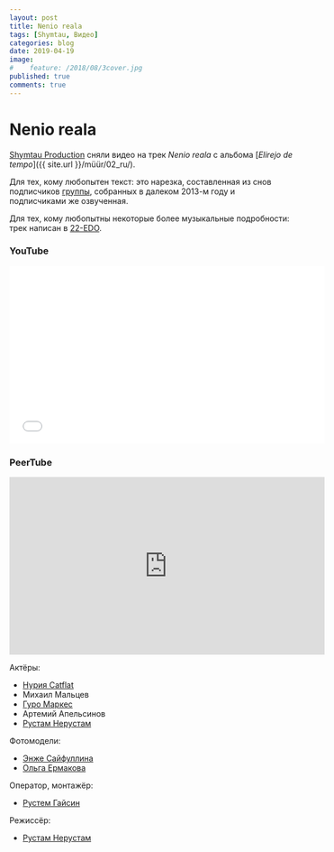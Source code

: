 ```yaml
---
layout: post
title: Nenio reala
tags: [Shymtau, Видео]
categories: blog
date: 2019-04-19
image:
#    feature: /2018/08/3cover.jpg
published: true
comments: true
---
```

# Nenio reala

[Shymtau Production][1] сняли видео на трек *Nenio reala* с альбома [*Elirejo de tempo*]({{ site.url }}/müür/02_ru/).

Для тех, кому любопытен текст: это нарезка, составленная из снов подписчиков [группы][2], собранных в далеком 2013-м году и подписчиками же озвученная.

Для тех, кому любопытны некоторые более музыкальные подробности: трек написан в [22-EDO][3].

### YouTube
<iframe width="560" height="315" src="//www.youtube.com/embed/Iqowg9od_40" frameborder="0"> </iframe>

### PeerTube
<iframe width="560" height="315" sandbox="allow-same-origin allow-scripts" src="https://peertube.social/videos/embed/c9a1cc80-e5fb-4fbd-b17e-9a36cf2792a1" frameborder="0" allowfullscreen></iframe>

Актёры:
- [Нурия Catflat][4]
- Михаил Мальцев
- [Гуро Маркес][5]
- Артемий Апельсинов
- [Рустам Нерустам][6]

Фотомодели:
- [Энже Сайфуллина][7]
- [Ольга Ермакова][8]

Оператор, монтажёр:
- [Рустем Гайсин][9]

Режиссёр:
- [Рустам Нерустам][10]

[1]: https://vk.com/shymtau
[2]: https://vk.com/omega9_music
[3]: https://en.wikipedia.org/wiki/22_equal_temperament
[4]: https://vk.com/catflat
[5]: https://vk.com/batbayan
[6]: https://vk.com/rustamnerustam
[7]: https://vk.com/enzhesayfullina
[8]: https://vk.com/pugovkaola
[9]: https://vk.com/spektr_photos
[10]: https://vk.com/im_ru